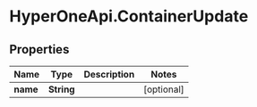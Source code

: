 # HyperOneApi.ContainerUpdate

## Properties

Name | Type | Description | Notes
------------ | ------------- | ------------- | -------------
**name** | **String** |  | [optional] 


